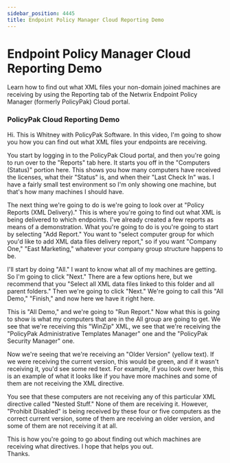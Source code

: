 ```yaml
---
sidebar_position: 4445
title: Endpoint Policy Manager Cloud Reporting Demo
---
```


# Endpoint Policy Manager Cloud Reporting Demo

Learn how to find out what XML files your non-domain joined machines are receiving by using the Reporting tab of the Netwrix Endpoint Policy Manager (formerly PolicyPak) Cloud portal.

### PolicyPak Cloud Reporting Demo

Hi. This is Whitney with PolicyPak Software. In this video, I'm going to show you how you can find out what XML files your endpoints are receiving.

You start by logging in to the PolicyPak Cloud portal, and then you're going to run over to the "Reports" tab here. It starts you off in the "Computers (Status)" portion here. This shows you how many computers have received the licenses, what their "Status" is, and when their "Last Check In" was. I have a fairly small test environment so I'm only showing one machine, but that's how many machines I should have.

The next thing we're going to do is we're going to look over at "Policy Reports (XML Delivery)." This is where you're going to find out what XML is being delivered to which endpoints. I've already created a few reports as means of a demonstration. What you're going to do is you're going to start by selecting "Add Report." You want to "select computer group for which you'd like to add XML data files delivery report," so if you want "Company One," "East Marketing," whatever your company group structure happens to be.

I'll start by doing "All." I want to know what all of my machines are getting. So I'm going to click "Next." There are a few options here, but we recommend that you "Select all XML data files linked to this folder and all parent folders." Then we're going to click "Next." We're going to call this "All Demo," "Finish," and now here we have it right here.

This is "All Demo," and we're going to "Run Report." Now what this is going to show is what my computers that are in the All group are going to get. We see that we're receiving this "WinZip" XML, we see that we're receiving the "PolicyPak Administrative Templates Manager" one and the "PolicyPak Security Manager" one.

Now we're seeing that we're receiving an "Older Version" (yellow text). If we were receiving the current version, this would be green, and if it wasn't receiving it, you'd see some red text. For example, if you look over here, this is an example of what it looks like if you have more machines and some of them are not receiving the XML directive.

You see that these computers are not receiving any of this particular XML directive called "Nested Stuff." None of them are receiving it. However, "Prohibit Disabled" is being received by these four or five computers as the correct current version, some of them are receiving an older version, and some of them are not receiving it at all.

This is how you're going to go about finding out which machines are receiving what directives. I hope that helps you out.  
Thanks.